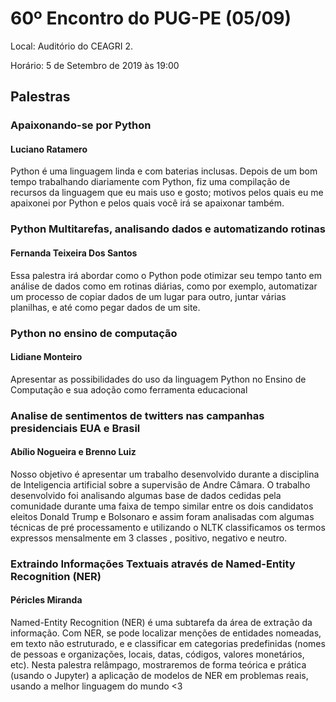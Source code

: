 # 60º Encontro do PUG-PE (05/09)

Local:  Auditório do CEAGRI 2. 

Horário:  5 de Setembro de 2019 às 19:00 

## Palestras

### Apaixonando-se por Python
#### Luciano Ratamero
Python é uma linguagem linda e com baterias inclusas. Depois de um bom tempo trabalhando diariamente com Python, fiz uma compilação de recursos da linguagem que eu mais uso e gosto; motivos pelos quais eu me apaixonei por Python e pelos quais você irá se apaixonar também.

### Python Multitarefas, analisando dados e automatizando rotinas
#### Fernanda Teixeira Dos Santos
Essa palestra irá abordar como o Python pode otimizar seu tempo tanto em análise de dados como em rotinas diárias, como por exemplo, automatizar um processo de copiar dados de um lugar para outro, juntar várias planilhas, e até como pegar dados de um site.

### Python no ensino de computação
#### Lidiane Monteiro
Apresentar as possibilidades do uso da linguagem Python no Ensino de Computação e sua adoção como ferramenta educacional

### Analise de sentimentos de twitters nas campanhas presidenciais EUA e Brasil
#### Abílio Nogueira e Brenno Luiz
Nosso objetivo é apresentar um trabalho desenvolvido durante a disciplina de Inteligencia artificial sobre a supervisão de Andre Câmara.
 O trabalho desenvolvido foi analisando algumas base de dados cedidas pela comunidade durante uma faixa de tempo similar entre os dois candidatos eleitos Donald Trump e Bolsonaro e assim foram analisadas com algumas técnicas de pré processamento e utilizando o NLTK classificamos os termos expressos mensalmente em 3 classes , positivo, negativo e neutro. 

### Extraindo Informações Textuais através de Named-Entity Recognition (NER)
#### Péricles Miranda
Named-Entity Recognition (NER) é uma subtarefa da área de extração da informação. Com NER, se pode localizar menções de entidades nomeadas, em texto não estruturado, e e classificar em categorias predefinidas (nomes de pessoas e organizações, locais, datas, códigos, valores monetários, etc).
Nesta palestra relâmpago, mostraremos de forma teórica e prática (usando o Jupyter) a aplicação de modelos de NER em problemas reais, usando a melhor linguagem do mundo <3
